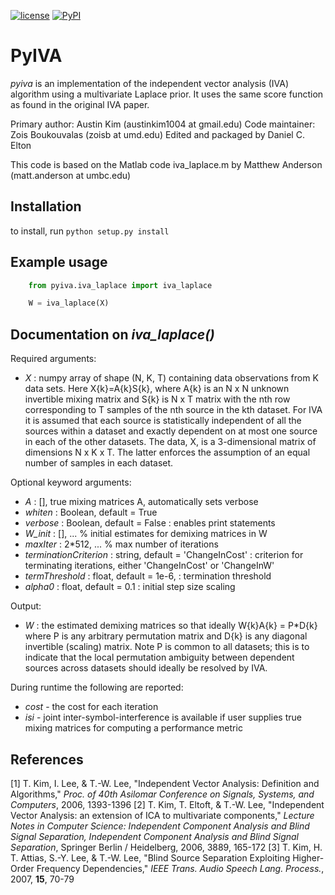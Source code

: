 [![license](https://img.shields.io/github/license/mashape/apistatus.svg)](https://pypi.python.org/pypi/pyiva)
[![PyPI](https://img.shields.io/pypi/dm/pyiva.svg?style=flat-square)](https://pypi.python.org/pypi/pyiva)

# PyIVA
*pyiva* is an implementation of the independent vector analysis (IVA) algorithm using a multivariate Laplace prior. It uses the same score function as found in the original IVA paper.

Primary author: Austin Kim (austinkim1004 at gmail.edu)
Code maintainer: Zois Boukouvalas (zoisb at umd.edu)
Edited and packaged by Daniel C. Elton

This code is based on the Matlab code iva_laplace.m by Matthew Anderson (matt.anderson at umbc.edu)

## Installation
to install, run `python setup.py install`

## Example usage
```python
    from pyiva.iva_laplace import iva_laplace

    W = iva_laplace(X)
```

## Documentation on *iva_laplace()*
Required arguments:

* *X* : numpy array of shape (N, K, T) containing data observations from K data sets. Here X{k}=A{k}S{k}, where A{k} is an N x N unknown invertible mixing matrix and S{k} is N x T matrix with the nth row corresponding to T samples of the nth source in the kth dataset. For IVA it is assumed that each source is statistically independent of all the sources within a dataset and exactly dependent on at most one source in each of the other datasets. The data, X, is a 3-dimensional matrix of dimensions N x K x T. The latter enforces the assumption of an equal number of samples in each dataset.

Optional keyword arguments:

*   *A* : [], true mixing matrices A, automatically sets verbose
*   *whiten* : Boolean, default = True
*   *verbose* : Boolean, default = False : enables print statements
*   *W_init* : [], ... % initial estimates for demixing matrices in W
*   *maxIter* : 2*512, ... % max number of iterations
*   *terminationCriterion* : string, default = 'ChangeInCost' : criterion for terminating iterations, either 'ChangeInCost' or 'ChangeInW'
*   *termThreshold* : float, default = 1e-6, : termination threshold
*   *alpha0* : float, default = 0.1 : initial step size scaling

Output:
*  *W* : the estimated demixing matrices so that ideally W{k}A{k} = P*D{k} where P is any arbitrary permutation matrix and D{k} is any diagonal invertible (scaling) matrix.  Note P is common to all datasets; this is to indicate that the local permutation ambiguity between dependent sources across datasets should ideally be resolved by IVA.

During runtime the following are reported:

* *cost* - the cost for each iteration
* *isi* - joint inter-symbol-interference is available if user supplies true
mixing matrices for computing a performance metric

## References
[1] T. Kim, I. Lee, & T.-W. Lee, "Independent Vector Analysis: Definition and Algorithms," *Proc. of 40th Asilomar Conference on Signals, Systems, and Computers*, 2006, 1393-1396
[2] T. Kim, T. Eltoft, & T.-W. Lee, "Independent Vector Analysis: an extension of ICA to multivariate components," *Lecture Notes in Computer Science: Independent Component Analysis and Blind Signal Separation, Independent Component Analysis and Blind Signal Separation*, Springer Berlin / Heidelberg, 2006, 3889, 165-172
[3] T. Kim, H. T. Attias, S.-Y. Lee, & T.-W. Lee, "Blind Source Separation Exploiting Higher-Order Frequency Dependencies," *IEEE Trans. Audio Speech Lang. Process.*, 2007, **15**, 70-79
